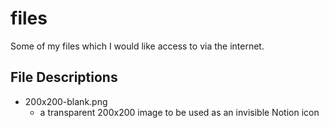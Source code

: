 # files
Some of my files which I would like access to via the internet.

## File Descriptions
* 200x200-blank.png
  * a transparent 200x200 image to be used as an invisible Notion icon